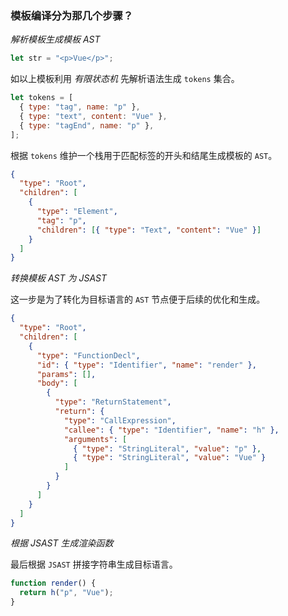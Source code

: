### 模板编译分为那几个步骤？

_解析模板生成模板 AST_

```js
let str = "<p>Vue</p>";
```

如以上模板利用 _有限状态机_ 先解析语法生成 `tokens` 集合。

```js
let tokens = [
  { type: "tag", name: "p" },
  { type: "text", content: "Vue" },
  { type: "tagEnd", name: "p" },
];
```

根据 `tokens` 维护一个栈用于匹配标签的开头和结尾生成模板的 `AST`。

```json
{
  "type": "Root",
  "children": [
    {
      "type": "Element",
      "tag": "p",
      "children": [{ "type": "Text", "content": "Vue" }]
    }
  ]
}
```

_转换模板 AST 为 JSAST_

这一步是为了转化为目标语言的 `AST` 节点便于后续的优化和生成。

```json
{
  "type": "Root",
  "children": [
    {
      "type": "FunctionDecl",
      "id": { "type": "Identifier", "name": "render" },
      "params": [],
      "body": [
        {
          "type": "ReturnStatement",
          "return": {
            "type": "CallExpression",
            "callee": { "type": "Identifier", "name": "h" },
            "arguments": [
              { "type": "StringLiteral", "value": "p" },
              { "type": "StringLiteral", "value": "Vue" }
            ]
          }
        }
      ]
    }
  ]
}
```

_根据 JSAST 生成渲染函数_

最后根据 `JSAST` 拼接字符串生成目标语言。

```js
function render() {
  return h("p", "Vue");
}
```
